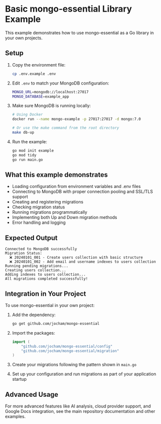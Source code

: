 # Basic mongo-essential Library Example

This example demonstrates how to use mongo-essential as a Go library in your own projects.

## Setup

1. Copy the environment file:
   ```bash
   cp .env.example .env
   ```

2. Edit `.env` to match your MongoDB configuration:
   ```bash
   MONGO_URL=mongodb://localhost:27017
   MONGO_DATABASE=example_app
   ```

3. Make sure MongoDB is running locally:
   ```bash
   # Using Docker
   docker run --name mongo-example -p 27017:27017 -d mongo:7.0
   
   # Or use the make command from the root directory
   make db-up
   ```

4. Run the example:
   ```bash
   go mod init example
   go mod tidy
   go run main.go
   ```

## What this example demonstrates

- Loading configuration from environment variables and .env files
- Connecting to MongoDB with proper connection pooling and SSL/TLS support
- Creating and registering migrations
- Checking migration status
- Running migrations programmatically
- Implementing both Up and Down migration methods
- Error handling and logging

## Expected Output

```
Connected to MongoDB successfully
Migration Status:
  ❌ 20240101_001 - Create users collection with basic structure
  ❌ 20240101_002 - Add email and username indexes to users collection
Running pending migrations...
Creating users collection...
Adding indexes to users collection...
All migrations completed successfully!
```

## Integration in Your Project

To use mongo-essential in your own project:

1. Add the dependency:
   ```bash
   go get github.com/jocham/mongo-essential
   ```

2. Import the packages:
   ```go
   import (
       "github.com/jocham/mongo-essential/config"
       "github.com/jocham/mongo-essential/migration"
   )
   ```

3. Create your migrations following the pattern shown in `main.go`

4. Set up your configuration and run migrations as part of your application startup

## Advanced Usage

For more advanced features like AI analysis, cloud provider support, and Google Docs integration, see the main repository documentation and other examples.